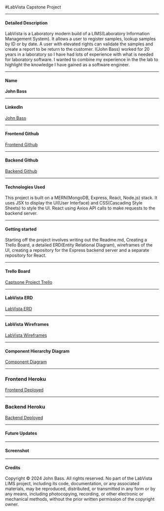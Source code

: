 #LabVista Capstone Project

---

#### Detailed Description

LabVista is a Laboratory modern build of a LIMS(Laboratory Information Management System).  It allows a user to register samples, lookup samples by ID or by date. A user with elevated rights can validate the samples and create a report to be return to the customer.  I(John Bass) worked for 20 years in a laboratory so I have had lots of experience with what is needed for laboratory software.  I wanted to combine my experience in the the lab to highlight the knowledge I have gained as a software engineer.

---

#### Name

**John Bass**

---

#### LinkedIn

[John Bass](https://www.linkedin.com/in/john-bass1/)

---

#### Frontend Github

[Frontend Github](https://github.com/johnbean36/LabVista-LIMS)

---

#### Backend Github

[Backend Github](https://github.com/johnbean36/LabVista-LIMS-back)

---

#### Technologies Used

This project is built on a MERN(MongoDB, Express, React, Node.js) stack.  It uses JSX to display the UI(User Interface) and CSS(Cascading Style Sheets) to style the UI.  React using Axios API calls to make requests to the backend server.

---

#### Getting started
Starting off the project involves writing out the Readme.md, Creating a Trello Board, a detailed ERD(Entity Relational Diagram), wireframes of the UI, creating a repository for the Express backend server and a separate repository for React.


---

#### Trello Board

[Captsone Project Trello](https://trello.com/invite/b/GjFV4kcX/ATTI60718759c33aafe6c3213deef92cda5e5D9A9C86/capstone-project-labvista-lims)

---

#### LabVista ERD

[LabVista ERD](https://lucid.app/lucidchart/e9c8d17d-bf62-41fc-81e4-b0a66e282df4/edit?viewport_loc=-2259%2C-999%2C3072%2C1623%2C0_0&invitationId=inv_40d1e62b-8e26-41d0-a5cb-a14c5fde375d)

---

#### LabVista Wireframes

[LabVista Wireframes](https://lucid.app/lucidchart/bb60f176-df33-40a6-aa9e-e72c6c8c924b/edit?viewport_loc=-316%2C-221%2C3072%2C1623%2CrnzAqflBSLUA&invitationId=inv_c0a68fff-02d4-4579-9535-900ab624942f)

---

#### Component Hierarchy Diagram

[Component Diagram](https://lucid.app/lucidchart/090e6109-bac5-46b5-9b96-a62b9fb1e37f/edit?viewport_loc=-11%2C-145%2C3072%2C1623%2C0_0&invitationId=inv_17c93f8b-9b47-4946-8622-44534442127f)

---

### Frontend Heroku

[Frontend Deployed](https://labvista-lims-cef01f29011b.herokuapp.com/)

---

### Backend Heroku

[Backend Deployed](https://labvista-lims-back-5117b5a6c829.herokuapp.com/)

---

#### Future Updates

---

#### Screenshot

---

#### Credits

Copyright © 2024 John Bass. All rights reserved. No part of the LabVista LIMS project, including its code, documentation, or any associated materials, may be reproduced, distributed, or transmitted in any form or by any means, including photocopying, recording, or other electronic or mechanical methods, without the prior written permission of the copyright owner.
